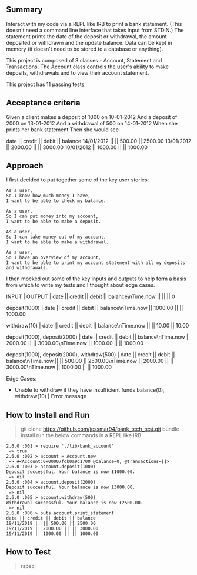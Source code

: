 ## Summary
Interact with my code via a REPL like IRB to print a bank statement. (This doesn't need a command line interface that takes input from STDIN.)
The statement prints the date of the deposit or withdrawal, the amount deposited or withdrawn and the update balance.
Data can be kept in memory (it doesn't need to be stored to a database or anything).

This project is composed of 3 classes - Account, Statement and Transactions. The Account class controls the user's ability to make deposits, withdrawals and to view their account statement.

This project has 11 passing tests.

## Acceptance criteria
Given a client makes a deposit of 1000 on 10-01-2012
And a deposit of 2000 on 13-01-2012
And a withdrawal of 500 on 14-01-2012
When she prints her bank statement
Then she would see

date || credit || debit || balance
14/01/2012 || || 500.00 || 2500.00
13/01/2012 || 2000.00 || || 3000.00
10/01/2012 || 1000.00 || || 1000.00

## Approach
I first decided to put together some of the key user stories:
```
As a user,
So I know how much money I have,
I want to be able to check my balance.

As a user,
So I can put money into my account,
I want to be able to make a deposit.

As a user,
So I can take money out of my account,
I want to be able to make a withdrawal.

As a user,
So I have an overview of my account,
I want to be able to print my account statement with all my deposits and withdrawals.
```
I then mocked out some of the key inputs and outputs to help form a basis from which to write my tests and I thought about edge cases.

INPUT         | OUTPUT
              | date || credit || debit || balance\nTime.now || || || 0

deposit(1000) | date || credit || debit || balance\nTime.now || 1000.00 || || 1000.00

withdraw(10)  | date || credit || debit || balance\nTime.now ||  || 10.00 || 10.00

deposit(1000), deposit(2000)  | date || credit || debit || balance\nTime.now || 2000.00 || || 3000.00\nTime.now || 1000.00 || || 1000.00

deposit(1000), deposit(2000), withdraw(500)  | date || credit || debit || balance\nTime.now || || 500.00 || 2500.00\nTime.now || 2000.00 || || 3000.00\nTime.now || 1000.00 || || 1000.00

Edge Cases:
- Unable to withdraw if they have insufficient funds
balance(0), withdraw(10)   | Error message

## How to Install and Run
> git clone https://github.com/jessmar94/bank_tech_test.git
> bundle install
> run the below commands in a REPL like IRB
```
2.6.0 :001 > require './lib/bank_account'
 => true
2.6.0 :002 > account = Account.new
 => #<Account:0x00007fdb0a9c1700 @balance=0, @transactions=[]>
2.6.0 :003 > account.deposit(1000)
Deposit successful. Your balance is now £1000.00.
 => nil
2.6.0 :004 > account.deposit(2000)
Deposit successful. Your balance is now £3000.00.
 => nil
2.6.0 :005 > account.withdraw(500)
Withdrawal successful. Your balance is now £2500.00.
 => nil
2.6.0 :006 > puts account.print_statement
date || credit || debit || balance
19/11/2019 || || 500.00 || 2500.00
19/11/2019 || 2000.00 || || 3000.00
19/11/2019 || 1000.00 || || 1000.00
```

## How to Test
> rspec
